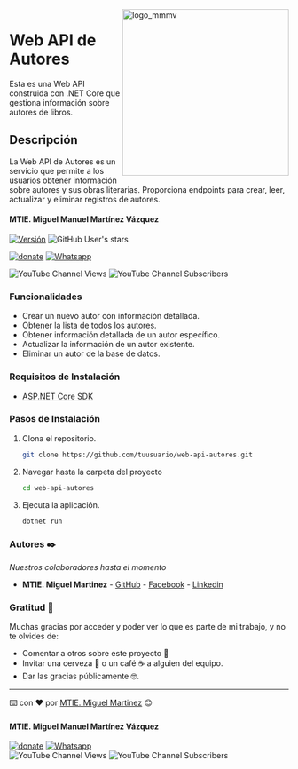 <img width="300px" align="right" alt="logo_mmmv" src="https://mmartinezdev.com/wp-content/uploads/2023/05/cropped-Red-M-Letter-Mosaic-Logo-Template-2-100x62.png">

# Web API de Autores

Esta es una Web API construida con .NET Core que gestiona información sobre autores de libros.

## Descripción

La Web API de Autores es un servicio que permite a los usuarios obtener información sobre autores y sus obras literarias. Proporciona endpoints para crear, leer, actualizar y eliminar registros de autores.

#### MTIE. Miguel Manuel Martínez Vázquez

[![Versión](https://img.shields.io/badge/Versión-0.0.0-blue.svg)](https://github.com/djmai/api-mmmv/releases/tag/api-mmmv-v.0.0.0)  ![GitHub User's stars](https://img.shields.io/github/stars/djmai)

[![donate](https://www.paypalobjects.com/es_ES/i/btn/btn_donate_SM.gif)](https://paypal.me/IngMiguelMartinez?locale.x=es_XC)  [![Whatsapp](https://img.shields.io/badge/WhatsApp-25D366?style=for-the-badge&logo=whatsapp&logoColor=white)](https://wa.link/7trr5f)

![YouTube Channel Views](https://img.shields.io/youtube/channel/views/UCs-r-rohe5U2qoxI-m0QZIg) ![YouTube Channel Subscribers](https://img.shields.io/youtube/channel/subscribers/UCs-r-rohe5U2qoxI-m0QZIg)

### Funcionalidades

- Crear un nuevo autor con información detallada.
- Obtener la lista de todos los autores.
- Obtener información detallada de un autor específico.
- Actualizar la información de un autor existente.
- Eliminar un autor de la base de datos.

### Requisitos de Instalación

- [ASP.NET Core SDK](https://dotnet.microsoft.com/download/dotnet)

### Pasos de Instalación

1. Clona el repositorio.

   ```bash
   git clone https://github.com/tuusuario/web-api-autores.git
   ```

2. Navegar hasta la carpeta del proyecto

   ```bash
   cd web-api-autores
   ```

3. Ejecuta la aplicación.

   ```bash
   dotnet run
   ```


### Autores ✒️

_Nuestros colaboradores hasta el momento_

- **MTIE. Miguel Martinez** - [GitHub](https://github.com/djmai) - [Facebook](https://fb.com/mmmv8) - [Linkedin](https://linkedin.com/in/mmartinezdev)


### Gratitud 🎁

Muchas gracias por acceder y poder ver lo que es parte de mi trabajo, y no te olvides de:

- Comentar a otros sobre este proyecto 📢
- Invitar una cerveza 🍺 o un café ☕ a alguien del equipo.
- Dar las gracias públicamente 🤓.

---

⌨️ con ❤️ por [MTIE. Miguel Martinez](https://github.com/djmai) 😊

#### MTIE. Miguel Manuel Martínez Vázquez

[![donate](https://www.paypalobjects.com/es_ES/i/btn/btn_donate_SM.gif)](https://paypal.me/IngMiguelMartinez?locale.x=es_XC)  [![Whatsapp](https://img.shields.io/badge/WhatsApp-25D366?style=for-the-badge&logo=whatsapp&logoColor=white)](https://wa.link/7trr5f)  
![YouTube Channel Views](https://img.shields.io/youtube/channel/views/UCs-r-rohe5U2qoxI-m0QZIg) ![YouTube Channel Subscribers](https://img.shields.io/youtube/channel/subscribers/UCs-r-rohe5U2qoxI-m0QZIg)